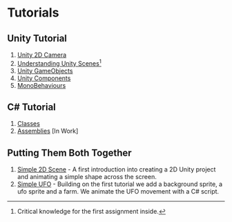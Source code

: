 # Tutorials 
## Unity Tutorial
1. [Unity 2D Camera](https://github.com/ART-3364-Interactive-Storytelling/Tutorials/blob/main/Unity%202D%20Camera.md)
2. [Understanding Unity Scenes](https://github.com/ART-3364-Interactive-Storytelling/Tutorials/blob/main/Unity%20Scenes.md)[^1]
3. [Unity GameObjects](https://github.com/ART-3364-Interactive-Storytelling/Tutorials/blob/main/Game%20Objects.md)
4. [Unity Components](https://github.com/ART-3364-Interactive-Storytelling/Tutorials/blob/main/Components.md)
5. [MonoBehaviours](https://github.com/ART-3364-Interactive-Storytelling/Tutorials/blob/main/MonoBehaviour.md) 
## C# Tutorial
1. [Classes](https://github.com/ART-3364-Interactive-Storytelling/Tutorials/blob/main/csharp_classes.md)
2. [Assemblies](https://github.com/ART-3364-Interactive-Storytelling/Tutorials/blob/main/CSharp_Assembly.md)
\[In Work\]
## Putting Them Both Together

1. [Simple 2D Scene](https://github.com/ART-3364-Interactive-Storytelling/Simple-2D-Scene) - A first introduction into creating a 2D Unity project and animating a simple shape across the screen.
2. [Simple UFO](https://github.com/ART-3364-Interactive-Storytelling/Tutorials/blob/main/Simple%202D%20UFO.md) - Building on the first tutorial we add a background sprite, a ufo sprite and a farm.  We animate the UFO movement with a C# script.


[^1]: Critical knowledge for the first assignment inside.
